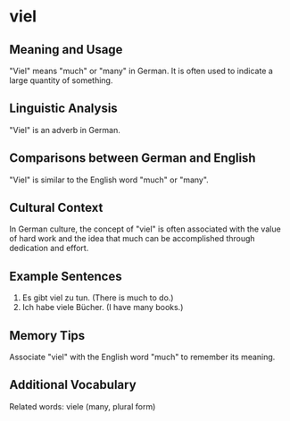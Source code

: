 # viel
## Meaning and Usage
"Viel" means "much" or "many" in German. It is often used to indicate a large quantity of something.

## Linguistic Analysis
"Viel" is an adverb in German.

## Comparisons between German and English
"Viel" is similar to the English word "much" or "many".

## Cultural Context
In German culture, the concept of "viel" is often associated with the value of hard work and the idea that much can be accomplished through dedication and effort.

## Example Sentences
1. Es gibt viel zu tun. (There is much to do.)
2. Ich habe viele Bücher. (I have many books.)

## Memory Tips
Associate "viel" with the English word "much" to remember its meaning.

## Additional Vocabulary
Related words: viele (many, plural form)